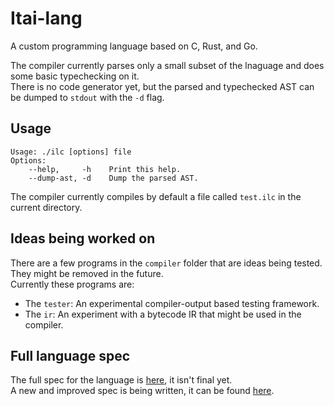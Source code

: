 # Itai-lang

A custom programming language based on C, Rust, and Go.

The compiler currently parses only a small subset of the lnaguage and does some basic typechecking on it.\
There is no code generator yet, but the parsed and typechecked AST can be dumped to `stdout` with the `-d` flag.

## Usage

```
Usage: ./ilc [options] file
Options:
	--help,     -h    Print this help.
	--dump-ast, -d    Dump the parsed AST.
```
The compiler currently compiles by default a file called `test.ilc` in the current directory.

## Ideas being worked on

There are a few programs in the `compiler` folder that are ideas being tested. They might be removed in the future.\
Currently these programs are:
* The `tester`: An experimental compiler-output based testing framework.
* The `ir`: An experiment with a bytecode IR that might be used in the compiler.


## Full language spec

The full spec for the language is [here](SPEC.md), it isn't final yet.\
A new and improved spec is being written, it can be found [here](new_spec.md).

